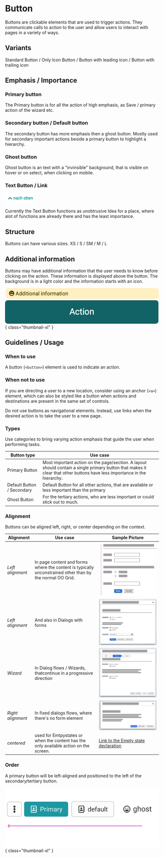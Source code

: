 
# Button


Buttons are clickable elements that are used to trigger actions. They communicate calls to action to the user and allow users to interact with pages in a variety of ways.

## Variants


Standard Button / Only Icon Button / Button with leading icon / Button with trailing icon 

## Emphasis / Importance

### Primary button

The Primary button is for all the action of high emphasis, as Save / primary action of the wizard etc.

### Secondary button / Default button

The secondary button has more emphasis then a ghost button. Mostly used for secondary important actions beside a primary button to highlight a hierarchy.

### Ghost button

Ghost button is an text with a "invinsible" background, that is visible on hover or on select, when clicking on mobile.


### Text Button / Link

![Text Button](assets/text_button.png "Text Button")

Currently the Text Button functions as unobtrusive Idea for a place, where alot of functions are already there and has the least importance.

## Structure

Buttons can have various sizes.
XS / S / SM / M / L

## Additional information

Buttons may have additional information that the user needs to know before clicking on the action. These information is displayed above the button. The background is in a light color and the information starts with an icon.

![Additional information](assets/additional-info.png){ class="thumbnail-xl" }

## Guidelines / Usage

### When to use

A button (`<button>`) element is used to indicate an action.

### When not to use

If you are directing a user to a new location, consider using an anchor (`<a>`) element, which can also be styled like a button when actions and destinations are present in the same set of controls.

Do not use buttons as navigational elements. Instead, use links when the desired action is to take the user to a new page.

### Types

Use categories to bring varying action emphasis that guide the user when performing tasks.

| Button type    | Use case|
|--------------|-----------
|Primary Button | Most important action on the page/section. A layout should contain a single primary button that makes it clear that other buttons have less importance in the hierarchy. |
| Default Button / Secondary | Default Button for all other actions, that are available or less important than the primary |
| Ghost Button | For the tertiary actions, who are less important or could stick out to much. |

### Alignment

Buttons can be aligned left, right, or center depending on the context.

| Alignment| Use case| Sample Picture |
|----------|----------|--------------|
| *Left alignment*     | In page content and forms where the content is typically unconstrained other than by the normal OO Grid.   | ![freeflow diagram](assets/forms-freeflow.png)
|*Left alignment*  |And also in Dialogs with forms|![freeflow diagram](assets/formdialog-button.png)  |
| *Wizard*     | In Dialog flows / Wizards, thatcontinue in a progressive direction  | ![workflow](assets/workflow-button.png) |
| *Right alignment*     | In fixed dialogs flows, where there's no form element | ![workflow](assets/dialog-button.png) |
| *centered*    | used for Emtpystates or  when the content has the only available action on the screen.  |[Link to the Empty state declaration](empty_state.md) |

### Order

A primary button will be left-aligned and positioned to the left of the secondary/tertiary button.

![button order](assets/button-order2.jpg){ class="thumbnail-xl" }